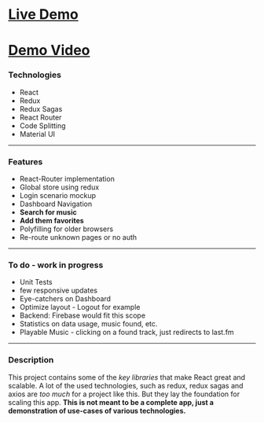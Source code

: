 # [ Live Demo](https://mokimo.github.io/react-music-searcher/#/searchmusic "# Live Demo")

# [Demo Video](https://drive.google.com/file/d/1-TsUCK9qQTJq-LpcsdzV4D-03E0o1o6x/view "# Demo Video")

### Technologies

- React
- Redux 
- Redux Sagas
- React Router
- Code Splitting
- Material UI

------------


### Features
- React-Router implementation
- Global store using redux
- Login scenario mockup
- Dashboard Navigation
- **Search for music**
- **Add them favorites**
- Polyfilling for older browsers
- Re-route unknown pages or no auth

------------


### To do - work in progress

- Unit Tests
- few responsive updates
- Eye-catchers on Dashboard
- Optimize layout - Logout for example
- Backend: Firebase would fit this scope
- Statistics on data usage, music found, etc.
- Playable Music - clicking on a found track, just redirects to last.fm



------------


### Description
This project contains some of the *key libraries* that make React great and scalable.
A lot of the used technologies, such as redux, redux sagas and axios are *too much* for a project like this. But they lay the foundation for scaling this app.
**This is not meant to be a complete app, just a demonstration of use-cases of various technologies.**